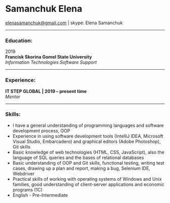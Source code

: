 # Samanchuk Elena 
[elenasamanchuk@gmail.com](elenasamanchuk@gmail.com) | skype: Elena Samanchuk

***

### Education:
2019  
**Francisk Skorina Gomel State University**  
_Information Technologies Software Support_

***

### Experience:
**IT STEP GLOBAL | 2019 – present time**  
_Mentor_

***

### Skills:
- I have a general understanding of programming languages and software development process, OOP
- Experience in using software development tools (IntelliJ IDEA, Microsoft Visual Studio,
Embarcadero) and graphical editors (Adobe Photoshop), Git skills
- Basic knowledge of web technologies (HTML, CSS, JavaScript), also the language of SQL
queries and the bases of relational databases
- Basic understanding of OOP and Git skills, functional testing, writing test cases, drawing up a plan and report, making a bug, Selenium IDE, Webdriver
- Practical skills of working with operating systems of Windows and Unix families, good
understanding of client-server applications and economic programs (1C)
- English - Pre-Intermediate
